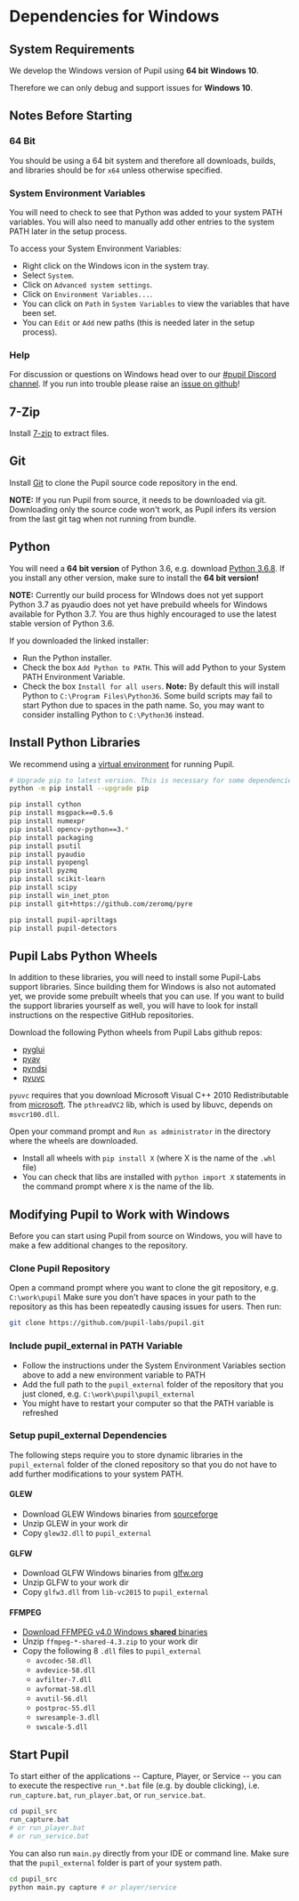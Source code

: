 # Dependencies for Windows

## System Requirements

We develop the Windows version of Pupil using **64 bit** **Windows 10**.

Therefore we can only debug and support issues for **Windows 10**.

## Notes Before Starting

### 64 Bit
You should be using a 64 bit system and therefore all downloads, builds, and libraries should be for `x64` unless otherwise specified.

### System Environment Variables

You will need to check to see that Python was added to your system PATH variables. You will also need to manually add other entries to the system PATH later in the setup process.

To access your System Environment Variables:

- Right click on the Windows icon in the system tray.
- Select `System`.
- Click on `Advanced system settings`.
- Click on `Environment Variables...`.
- You can click on `Path` in `System Variables` to view the variables that have been set.
- You can `Edit` or `Add` new paths (this is needed later in the setup process).

### Help

For discussion or questions on Windows head over to our [#pupil Discord channel](https://discord.gg/gKmmGqy). If you run into trouble please raise an [issue on github](https://github.com/pupil-labs/pupil)!

## 7-Zip
Install [7-zip](http://www.7-zip.org/download.html) to extract files.

## Git
Install [Git](https://git-scm.com/download/win) to clone the Pupil source code repository in the end.

**NOTE:** If you run Pupil from source, it needs to be downloaded via git. Downloading only the source code won't work, as Pupil infers its version from the last git tag when not running from bundle.

## Python

You will need a **64 bit version** of Python 3.6, e.g. download [Python 3.6.8](https://www.python.org/ftp/python/3.6.8/python-3.6.8-amd64.exe). If you install any other version, make sure to install the **64 bit version!**

**NOTE:** Currently our build process for WIndows does not yet support Python 3.7 as pyaudio does not yet have prebuild wheels for Windows available for Python 3.7. You are thus highly encouraged to use the latest stable version of Python 3.6.

If you downloaded the linked installer:

- Run the Python installer.
- Check the box `Add Python to PATH`. This will add Python to your System PATH Environment Variable.
- Check the box `Install for all users`. **Note:** By default this will install Python to `C:\Program Files\Python36`. Some build scripts may fail to start Python due to spaces in the path name. So, you may want to consider installing Python to `C:\Python36` instead.


## Install Python Libraries

We recommend using a [virtual environment](https://docs.python.org/3/tutorial/venv.html) for running Pupil.

```sh
# Upgrade pip to latest version. This is necessary for some dependencies.
python -m pip install --upgrade pip

pip install cython
pip install msgpack==0.5.6
pip install numexpr
pip install opencv-python==3.*
pip install packaging
pip install psutil
pip install pyaudio
pip install pyopengl
pip install pyzmq
pip install scikit-learn
pip install scipy
pip install win_inet_pton
pip install git+https://github.com/zeromq/pyre

pip install pupil-apriltags
pip install pupil-detectors
```

## Pupil Labs Python Wheels

In addition to these libraries, you will need to install some Pupil-Labs support libraries. Since building them for Windows is also not automated yet, we provide some prebuilt wheels that you can use. If you want to build the support libraries yourself as well, you will have to look for install instructions on the respective GitHub repositories.

Download the following Python wheels from Pupil Labs github repos:

- [pyglui](https://github.com/pupil-labs/pyglui/releases/latest)
- [pyav](https://github.com/pupil-labs/pyav/releases/latest)
- [pyndsi](https://github.com/pupil-labs/pyndsi/releases/latest)
- [pyuvc](https://github.com/pupil-labs/pyuvc/releases/latest)

`pyuvc` requires that you download Microsoft Visual C++ 2010 Redistributable from [microsoft](https://www.microsoft.com/en-us/download/details.aspx?id=14632). The `pthreadVC2` lib, which is used by libuvc, depends on `msvcr100.dll`.

Open your command prompt and `Run as administrator` in the directory where the wheels are downloaded.

- Install all wheels with `pip install X` (where X is the name of the `.whl` file)
- You can check that libs are installed with `python import X` statements in the command prompt where `X` is the name of the lib.

## Modifying Pupil to Work with Windows

Before you can start using Pupil from source on Windows, you will have to make a few additional changes to the repository.

### Clone Pupil Repository

Open a command prompt where you want to clone the git repository, e.g. `C:\work\pupil`
Make sure you don't have spaces in your path to the repository as this has been repeatedly causing issues for users.
Then run:
```sh
git clone https://github.com/pupil-labs/pupil.git
```

### Include pupil_external in PATH Variable

- Follow the instructions under the System Environment Variables section above to add a new environment variable to PATH
- Add the full path to the `pupil_external` folder of the repository that you just cloned, e.g. `C:\work\pupil\pupil_external`
- You might have to restart your computer so that the PATH variable is refreshed

### Setup pupil_external Dependencies
The following steps require you to store dynamic libraries in the `pupil_external` folder of the cloned repository so that you do not have to add further modifications to your system PATH.

#### GLEW

- Download GLEW Windows binaries from [sourceforge](http://glew.sourceforge.net/)
- Unzip GLEW in your work dir
- Copy `glew32.dll` to `pupil_external`

#### GLFW

- Download GLFW Windows binaries from [glfw.org](http://www.glfw.org/download.html)
- Unzip GLFW to your work dir
- Copy `glfw3.dll` from `lib-vc2015` to `pupil_external`

#### FFMPEG

- [Download FFMPEG v4.0 Windows **shared** binaries](https://github.com/BtbN/FFmpeg-Builds/releases/download/autobuild-2020-10-12-12-31/ffmpeg-n4.3.1-20-g8a2acdc6da-win64-lgpl-shared-4.3.zip)
- Unzip `ffmpeg-*-shared-4.3.zip` to your work dir
- Copy the following 8 `.dll` files to `pupil_external`
    - `avcodec-58.dll`
    - `avdevice-58.dll`
    - `avfilter-7.dll`
    - `avformat-58.dll`
    - `avutil-56.dll`
    - `postproc-55.dll`
    - `swresample-3.dll`
    - `swscale-5.dll`

## Start Pupil

To start either of the applications -- Capture, Player, or Service -- you can to execute the respective `run_*.bat` file (e.g. by double clicking), i.e. `run_capture.bat`, `run_player.bat`, or `run_service.bat`.

```powershell
cd pupil_src
run_capture.bat
# or run_player.bat
# or run_service.bat
```

You can also run `main.py` directly from your IDE or command line. Make sure that the `pupil_external` folder is part of your system path.
```sh
cd pupil_src
python main.py capture # or player/service
```
